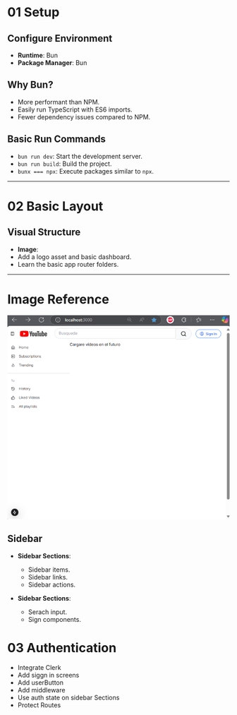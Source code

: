# 01 Setup

## Configure Environment

- **Runtime**: Bun
- **Package Manager**: Bun

## Why Bun?

- More performant than NPM.
- Easily run TypeScript with ES6 imports.
- Fewer dependency issues compared to NPM.

## Basic Run Commands

- `bun run dev`: Start the development server.
- `bun run build`: Build the project.
- `bunx === npx`: Execute packages similar to `npx`.

---

# 02 Basic Layout

## Visual Structure

- **Image**:
- Add a logo asset and basic dashboard.
- Learn the basic app router folders.

---

# Image Reference
![Dashboard](./public/prueba%201.png)

## Sidebar

- **Sidebar Sections**:
  - Sidebar items.
  - Sidebar links.
  - Sidebar actions.

- **Sidebar Sections**:
  - Serach input.
  - Sign components.

# 03 Authentication

 - Integrate Clerk
 - Add siggn in screens
 - Add userButton
 - Add middleware
 - Use auth state on sidebar Sections
 - Protect Routes